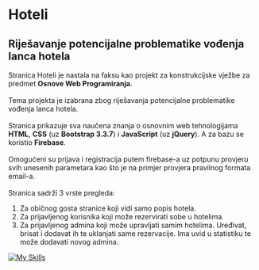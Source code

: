 # Hoteli

## Riješavanje potencijalne problematike vođenja lanca hotela

Stranica Hoteli je nastala na faksu kao projekt za konstrukcijske vježbe za predmet **Osnove Web Programiranja**.
\
\
Tema projekta je izabrana zbog riješavanja potencijalne problematike vođenja lanca hotela.
\
\
Stranica prikazuje sva naučena znanja o osnovnim web tehnologijama **HTML**, **CSS** (uz **Bootstrap 3.3.7**) i **JavaScript** (uz **jQuery**). A za bazu se koristio **Firebase**.
\
\
Omogućeni su prijava i registracija putem firebase-a uz potpunu provjeru svih unesenih parametara kao što je na primjer provjera pravilnog formata email-a.
\
\
Stranica sadrži 3 vrste pregleda:

1. Za običnog gosta stranice koji vidi samo popis hotela.
1. Za prijavljenog korisnika koji može rezervirati sobe u hotelima.
1. Za prijavljenog admina koji može upravljati samim hotelima. Uređivat, brisat i dodavat ih te uklanjati same rezervacije. Ima uvid u statistiku te može dodavati novog admina.

[![My Skills](https://skills.thijs.gg/icons?i=html,css,bootstrap,js,jquery,firebase)](https://skills.thijs.gg)
